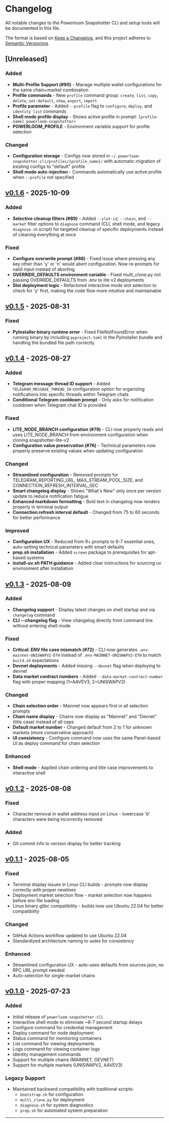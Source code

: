 # Changelog

All notable changes to the Powerloom Snapshotter CLI and setup tools will be documented in this file.

The format is based on [Keep a Changelog](https://keepachangelog.com/en/1.0.0/),
and this project adheres to [Semantic Versioning](https://semver.org/spec/v2.0.0.html).

## [Unreleased]

### Added
- **Multi-Profile Support (#90)** - Manage multiple wallet configurations for the same chain+market combination
- **Profile commands** - New `profile` command group: `create`, `list`, `copy`, `delete`, `set-default`, `show`, `export`, `import`
- **Profile parameter** - Added `--profile` flag to `configure`, `deploy`, and `identity list` commands
- **Shell mode profile display** - Shows active profile in prompt: `[profile-name] powerloom-snapshotter>`
- **POWERLOOM_PROFILE** - Environment variable support for profile selection

### Changed
- **Configuration storage** - Configs now stored in `~/.powerloom-snapshotter-cli/profiles/{profile_name}/` with automatic migration of existing configs to "default" profile
- **Shell mode auto-injection** - Commands automatically use active profile when `--profile` not specified

## [v0.1.6] - 2025-10-09

### Added
- **Selective cleanup filters (#89)** - Added `--slot-id`, `--chain`, and `--market` filter options to `diagnose` command (CLI, shell mode, and legacy `diagnose.sh` script) for targeted cleanup of specific deployments instead of cleaning everything at once

### Fixed
- **Configure overwrite prompt (#88)** - Fixed issue where pressing any key other than 'y' or 'n' would abort configuration. Now re-prompts for valid input instead of aborting
- **OVERRIDE_DEFAULTS environment variable** - Fixed multi_clone.py not passing OVERRIDE_DEFAULTS from .env to lite v2 deployments
- **Slot deployment logic** - Refactored interactive mode slot selection to check for 'y' first, making the code flow more intuitive and maintainable

## [v0.1.5] - 2025-08-31

### Fixed
- **PyInstaller binary runtime error** - Fixed FileNotFoundError when running binary by including `pyproject.toml` in the PyInstaller bundle and handling the bundled file path correctly

## [v0.1.4] - 2025-08-27

### Added
- **Telegram message thread ID support** - Added `TELEGRAM_MESSAGE_THREAD_ID` configuration option for organizing notifications into specific threads within Telegram chats
- **Conditional Telegram cooldown prompt** - Only asks for notification cooldown when Telegram chat ID is provided

### Fixed
- **LITE_NODE_BRANCH configuration (#79)** - CLI now properly reads and uses LITE_NODE_BRANCH from environment configuration when cloning snapshotter-lite-v2
- **Configuration value preservation (#76)** - Technical parameters now properly preserve existing values when updating configuration

### Changed
- **Streamlined configuration** - Removed prompts for TELEGRAM_REPORTING_URL, MAX_STREAM_POOL_SIZE, and CONNECTION_REFRESH_INTERVAL_SEC
- **Smart changelog display** - Shows "What's New" only once per version update to reduce notification fatigue
- **Enhanced markdown formatting** - Bold text in changelog now renders properly in terminal output
- **Connection refresh interval default** - Changed from 75 to 60 seconds for better performance

### Improved
- **Configuration UX** - Reduced from 9+ prompts to 6-7 essential ones, auto-setting technical parameters with smart defaults
- **prep.sh installation** - Added `screen` package to prerequisites for apt-based systems
- **install-uv.sh PATH guidance** - Added clear instructions for sourcing uv environment after installation

## [v0.1.3] - 2025-08-09

### Added
- **Changelog support** - Display latest changes on shell startup and via `changelog` command
- **CLI --changelog flag** - View changelog directly from command line without entering shell mode

### Fixed
- **Critical: ENV file case mismatch (#72)** - CLI now generates `.env-mainnet-UNISWAPV2-ETH` instead of `.env-MAINNET-UNISWAPV2-ETH` to match `build.sh` expectations
- **Devnet deployments** - Added missing `--devnet` flag when deploying to devnet
- **Data market contract numbers** - Added `--data-market-contract-number` flag with proper mapping (1=AAVEV3, 2=UNISWAPV2)

### Changed
- **Chain selection order** - Mainnet now appears first in all selection prompts
- **Chain name display** - Chains now display as "Mainnet" and "Devnet" (title case) instead of all caps
- **Default market number** - Changed default from 2 to 1 for unknown markets (more conservative approach)
- **UI consistency** - Configure command now uses the same Panel-based UI as deploy command for chain selection

### Enhanced
- **Shell mode** - Applied chain ordering and title case improvements to interactive shell

## [v0.1.2] - 2025-08-08

### Fixed
- Character removal in wallet address input on Linux - lowercase 'b' characters were being incorrectly removed

### Added
- Git commit info to version display for better tracking

## [v0.1.1] - 2025-08-05

### Fixed
- Terminal display issues in Linux CLI builds - prompts now display correctly with proper newlines
- Deployment market selection flow - market selection now happens before env file loading
- Linux binary glibc compatibility - builds now use Ubuntu 22.04 for better compatibility

### Changed
- GitHub Actions workflow updated to use Ubuntu 22.04
- Standardized architecture naming to `amd64` for consistency

### Enhanced
- Streamlined configuration UX - auto-uses defaults from sources.json, no RPC URL prompt needed
- Auto-selection for single-market chains

## [v0.1.0] - 2025-07-23

### Added
- Initial release of `powerloom-snapshotter-cli`
- Interactive shell mode to eliminate ~6-7 second startup delays
- Configure command for credential management
- Deploy command for node deployment
- Status command for monitoring containers
- List command for viewing deployments
- Logs command for viewing container logs
- Identity management commands
- Support for multiple chains (MAINNET, DEVNET)
- Support for multiple markets (UNISWAPV2, AAVEV3)

### Legacy Support
- Maintained backward compatibility with traditional scripts:
  - `bootstrap.sh` for configuration
  - `multi_clone.py` for deployment
  - `diagnose.sh` for system diagnostics
  - `prep.sh` for automated system preparation

---

[v0.1.6]: https://github.com/powerloom/snapshotter-lite-multi-setup/releases/tag/v0.1.6
[v0.1.5]: https://github.com/powerloom/snapshotter-lite-multi-setup/releases/tag/v0.1.5
[v0.1.4]: https://github.com/powerloom/snapshotter-lite-multi-setup/releases/tag/v0.1.4
[v0.1.3]: https://github.com/powerloom/snapshotter-lite-multi-setup/releases/tag/v0.1.3
[v0.1.2]: https://github.com/powerloom/snapshotter-lite-multi-setup/releases/tag/v0.1.2
[v0.1.1]: https://github.com/powerloom/snapshotter-lite-multi-setup/releases/tag/v0.1.1
[v0.1.0]: https://github.com/powerloom/snapshotter-lite-multi-setup/releases/tag/v0.1.0
